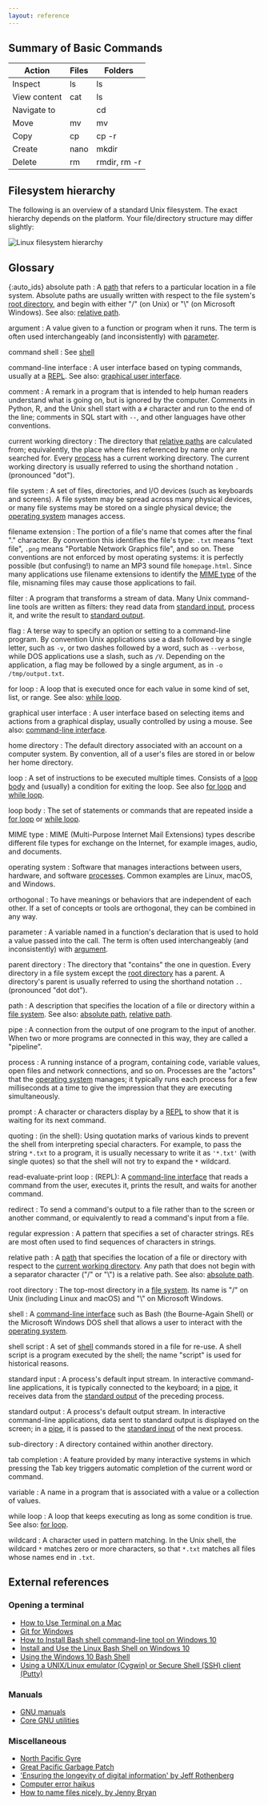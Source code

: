 ```yaml
---
layout: reference
---
```


## Summary of Basic Commands

| Action      | Files | Folders      |
|-------------|-------|--------------|
| Inspect     | ls    | ls           |
| View content| cat   | ls           |
| Navigate to |       | cd           |
| Move        | mv    | mv           |
| Copy        | cp    | cp -r        |
| Create      | nano  | mkdir        |
| Delete      | rm    | rmdir, rm -r |

## Filesystem hierarchy

The following is an overview of a standard Unix filesystem.
The exact hierarchy depends on the platform. Your file/directory structure may differ slightly:

![Linux filesystem hierarchy](fig/standard-filesystem-hierarchy.svg)

## Glossary

{:auto_ids}
absolute path
:   A [path](#path) that refers to a particular location in a file system.
    Absolute paths are usually written with respect to the file system's
    [root directory](#root-directory),
    and begin with either "/" (on Unix) or "\\" (on Microsoft Windows).
    See also: [relative path](#relative-path).

argument
:   A value given to a function or program when it runs.
    The term is often used interchangeably (and inconsistently) with [parameter](#parameter).

command shell
:   See [shell](#shell)

command-line interface
:   A user interface based on typing commands,
    usually at a [REPL](#read-evaluate-print-loop).
    See also: [graphical user interface](#graphical-user-interface).

comment
:   A remark in a program that is intended to help human readers understand what is going on,
    but is ignored by the computer.
    Comments in Python, R, and the Unix shell start with a `#` character and run to the end of the line;
    comments in SQL start with `--`,
    and other languages have other conventions.


current working directory
:   The directory that [relative paths](#relative-path) are calculated from;
    equivalently,
    the place where files referenced by name only are searched for.
    Every [process](#process) has a current working directory.
    The current working directory is usually referred to using the shorthand notation `.` (pronounced "dot").

file system
:   A set of files, directories, and I/O devices (such as keyboards and screens).
    A file system may be spread across many physical devices,
    or many file systems may be stored on a single physical device;
    the [operating system](#operating-system) manages access.

filename extension
:   The portion of a file's name that comes after the final "." character.
    By convention this identifies the file's type:
    `.txt` means "text file", `.png` means "Portable Network Graphics file",
    and so on. These conventions are not enforced by most operating systems:
    it is perfectly possible (but confusing!) to name an MP3 sound file `homepage.html`.
    Since many applications use filename extensions to identify the [MIME type](#mime-type) of the file,
    misnaming files may cause those applications to fail.

filter
:   A program that transforms a stream of data.
    Many Unix command-line tools are written as filters:
    they read data from [standard input](#standard-input),
    process it, and write the result to [standard output](#standard-output).

flag
:   A terse way to specify an option or setting to a command-line program.
    By convention Unix applications use a dash followed by a single letter,
    such as `-v`, or two dashes followed by a word, such as `--verbose`,
    while DOS applications use a slash, such as `/V`.
    Depending on the application, a flag may be followed by a single argument, as in `-o /tmp/output.txt`.

for loop
:   A loop that is executed once for each value in some kind of set, list, or range.
    See also: [while loop](#while-loop).

graphical user interface
:   A user interface based on selecting items and actions from a graphical display,
    usually controlled by using a mouse.
    See also: [command-line interface](#command-line-interface).

home directory
:   The default directory associated with an account on a computer system.
    By convention, all of a user's files are stored in or below her home directory.

loop
:   A set of instructions to be executed multiple times. Consists of a [loop body](#loop-body) and (usually) a
    condition for exiting the loop. See also [for loop](#for-loop) and [while loop](#while-loop).

loop body
:   The set of statements or commands that are repeated inside a [for loop](#for-loop)
    or [while loop](#while-loop).

MIME type
:   MIME (Multi-Purpose Internet Mail Extensions) types describe different file types for exchange on the Internet,
    for example images, audio, and documents.

operating system
:   Software that manages interactions between users, hardware, and software [processes](#process). Common
    examples are Linux, macOS, and Windows.

orthogonal
:   To have meanings or behaviors that are independent of each other.
    If a set of concepts or tools are orthogonal,
    they can be combined in any way.

parameter
:   A variable named in a function's declaration that is used to hold a value passed into the call.
    The term is often used interchangeably (and inconsistently) with [argument](#argument).

parent directory
:   The directory that "contains" the one in question.
    Every directory in a file system except the [root directory](#root-directory) has a parent.
    A directory's parent is usually referred to using the shorthand notation `..` (pronounced "dot dot").

path
:   A description that specifies the location of a file or directory within a [file system](#file-system).
    See also: [absolute path](#absolute-path), [relative path](#relative-path).


pipe
:   A connection from the output of one program to the input of another.
    When two or more programs are connected in this way, they are called a "pipeline".

process
:   A running instance of a program, containing code, variable values,
    open files and network connections, and so on.
    Processes are the "actors" that the [operating system](#operating-system) manages;
    it typically runs each process for a few milliseconds at a time
    to give the impression that they are executing simultaneously.


prompt
:   A character or characters display by a [REPL](#read-evaluate-print-loop) to show that
    it is waiting for its next command.

quoting
:   (in the shell):
    Using quotation marks of various kinds to prevent the shell from interpreting special characters.
    For example, to pass the string `*.txt` to a program,
    it is usually necessary to write it as `'*.txt'` (with single quotes)
    so that the shell will not try to expand the `*` wildcard.

read-evaluate-print loop
:   (REPL): A [command-line interface](#command-line-interface) that reads a command from the user,
    executes it, prints the result, and waits for another command.

redirect
:   To send a command's output to a file rather than to the screen or another command,
    or equivalently to read a command's input from a file.

regular expression
:   A pattern that specifies a set of character strings.
    REs are most often used to find sequences of characters in strings.

relative path
:   A [path](#path) that specifies the location of a file or directory
    with respect to the [current working directory](#current-working-directory).
    Any path that does not begin with a separator character ("/" or "\\") is a relative path.
    See also: [absolute path](#absolute-path).

root directory
:   The top-most directory in a [file system](#file-system).
    Its name is "/" on Unix (including Linux and macOS) and "\\" on Microsoft Windows.

shell
:   A [command-line interface](#cli) such as Bash (the Bourne-Again Shell)
    or the Microsoft Windows DOS shell
    that allows a user to interact with the [operating system](#operating-system).

shell script
:   A set of [shell](#shell) commands stored in a file for re-use.
    A shell script is a program executed by the shell;
    the name "script" is used for historical reasons.


standard input
:   A process's default input stream.
    In interactive command-line applications,
    it is typically connected to the keyboard;
    in a [pipe](#pipe),
    it receives data from the [standard output](#standard-output) of the preceding process.


standard output
:   A process's default output stream.
    In interactive command-line applications,
    data sent to standard output is displayed on the screen;
    in a [pipe](#pipe),
    it is passed to the [standard input](#standard-input) of the next process.


sub-directory
:   A directory contained within another directory.

tab completion
:   A feature provided by many interactive systems in which
    pressing the Tab key triggers automatic completion of the current word or command.

variable
:   A name in a program that is associated with a value or a collection of values.

while loop
:   A loop that keeps executing as long as some condition is true.
    See also: [for loop](#for-loop).

wildcard
:   A character used in pattern matching.
    In the Unix shell,
    the wildcard `*` matches zero or more characters,
    so that `*.txt` matches all files whose names end in `.txt`.

## External references

### Opening a terminal
* [How to Use Terminal on a Mac](http://www.macworld.co.uk/feature/mac-software/how-use-terminal-on-mac-3608274/)
* [Git for Windows](https://git-for-windows.github.io/)
* [How to Install Bash shell command-line tool on Windows 10](https://www.windowscentral.com/how-install-bash-shell-command-line-windows-10)
* [Install and Use the Linux Bash Shell on Windows 10](https://www.howtogeek.com/249966/how-to-install-and-use-the-linux-bash-shell-on-windows-10/)
* [Using the Windows 10 Bash Shell](https://www.howtogeek.com/265900/everything-you-can-do-with-windows-10s-new-bash-shell/)
* [Using a UNIX/Linux emulator (Cygwin) or Secure Shell (SSH) client (Putty)](http://faculty.smu.edu/reynolds/unixtut/windows.html)

### Manuals
* [GNU manuals](http://www.gnu.org/manual/manual.html)
* [Core GNU utilities](http://www.gnu.org/software/coreutils/manual/coreutils.html)

### Miscellaneous
* [North Pacific Gyre](http://en.wikipedia.org/wiki/North_Pacific_Gyre)
* [Great Pacific Garbage Patch](http://en.wikipedia.org/wiki/Great_Pacific_Garbage_Patch)
* ['Ensuring the longevity of digital information' by Jeff Rothenberg](http://www.clir.org/pubs/archives/ensuring.pdf)
* [Computer error haikus](http://wiki.c2.com/?ComputerErrorHaiku)
* [How to name files nicely, by Jenny Bryan](https://speakerdeck.com/jennybc/how-to-name-files)
